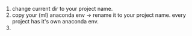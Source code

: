 
1. change current dir to your project name.
2. copy your (ml) anaconda env -> rename it to your project name.
   every project has it's own anaconda env.
3.
